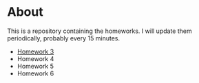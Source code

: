 # About

This is a repository containing the homeworks. I will update them periodically, probably every 15 minutes.

- [Homework 3](https://bliutwo.github.io/stats205/homework_3.html)
- Homework 4
- Homework 5
- Homework 6

